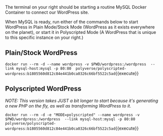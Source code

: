The terminal on your right should be starting a routine MySQL Docker Container to connect our WordPress site. 

When MySQL is ready, run either of the commands below to start
WordPress in Plain Mode/Stock Mode (WordPress as it exists
everywhere on the planet), or start it in Polyscripted Mode (A WordPress
that is unique to this specific instance on your right.)

## Plain/Stock WordPress

`docker run --rm -d --name wordpress -v $PWD/wordpress:/wordpress  --link mysql-host:mysql -p 80:80  polyverse/polyscripted-wordpress:b1805560d812c84e441b0ca0326c66bf5522c5ad`{{execute}}

## Polyscripted WordPress

*NOTE: This version takes JUST a bit longer to start because it's generating a new
PHP on the fly, as well as transforming WordPress to it.*

`docker run --rm -d -e "MODE=polyscripted" --name wordpress -v $PWD/wordpress:/wordpress  --link mysql-host:mysql -p 80:80  polyverse/polyscripted-wordpress:b1805560d812c84e441b0ca0326c66bf5522c5ad`{{execute}}

